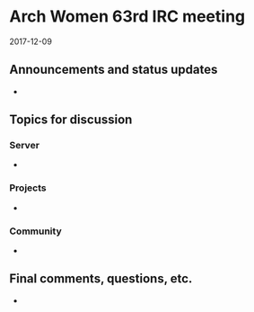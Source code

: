 # Arch Women 63rd IRC meeting

2017-12-09

## Announcements and status updates

*

## Topics for discussion

### Server

*

### Projects

*

### Community

*

## Final comments, questions, etc.

*
